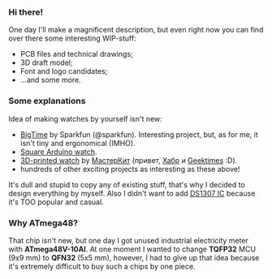 ### Hi there!
One day I'll make a magnificent description, but even right now you can find over there some interesting WIP-stuff:
* PCB files and technical drawings;
* 3D draft model;
* Font and logo candidates;
* ...and some more.

### Some explanations
Idea of making watches by yourself isn't new: 
* [BigTime](https://github.com/sparkfun/BigTime) by Sparkfun (@sparkfun). Interesting project, but, as for me, it isn't tiny and ergonomical (IMHO). 
* [Square Arduino watch](http://www.engadget.com/2011/09/28/a-diy-arduino-watch-thats-actually-wearable-still-wont-win-yo/).
* [3D-printed watch](http://habrahabr.ru/company/masterkit/blog/254099/) by [МастерКит](http://masterkit.ru/) (привет, [Хабр](http://habrahabr.ru/) и [Geektimes](http://geektimes.ru/) :D).
* hundreds of other exciting projects as interesting as these above!

It's dull and stupid to copy any of existing stuff, that's why I decided to design everything by myself. Also I didn't want to add [DS1307 IC](http://www.digibay.in/image/cache/data/sachinelectronics/LS01/LS01-99-0089-A-600x600.jpg) because it's TOO popular and casual. 

### Why ATmega48?
That chip isn't new, but one day I got unused industrial electricity meter with **ATmega48V-10AI**. At one moment I wanted to change **TQFP32** MCU (9x9 mm) to **QFN32** (5x5 mm), however, I had to give up that idea because it's extremely difficult to buy such a chips by one piece.
